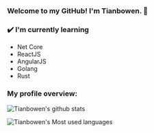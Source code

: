 ### Welcome to my GitHub! I'm Tianbowen. 👋

### ✔️ I'm currently learning
- Net Core
- ReactJS
- AngularJS
- Golang
- Rust

### My profile overview:

![Tianbowen's github stats](https://github-readme-stats.vercel.app/api?username=Tianbowen&show_icons=true)
<!--
**Tianbowen/Tianbowen** is a ✨ _special_ ✨ repository because its `README.md` (this file) appears on your GitHub profile.

Here are some ideas to get you started:

- 🔭 I’m currently working on ...
- 🌱 I’m currently learning ...
- 👯 I’m looking to collaborate on ...
- 🤔 I’m looking for help with ...
- 💬 Ask me about ...
- 📫 How to reach me: ...
- 😄 Pronouns: ...
- ⚡ Fun fact: ...
-->

![Tianbowen's Most used languages](https://github-readme-stats.vercel.app/api/top-langs/?username=Tianbowen&layout=compact&hide_border=true&langs_count=10)
